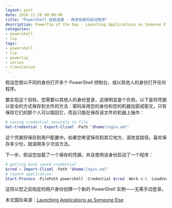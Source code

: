 ```yaml
---
layout: post
date: 2016-11-28 00:00:00
title: "PowerShell 技能连载 - 用其他身份启动程序"
description: PowerTip of the Day - Launching Applications as Someone Else
categories:
- powershell
- tip
tags:
- powershell
- tip
- powertip
- series
- translation
---
```

假设您想以不同的身份打开多个 PowerShell 控制台，或以其他人的身份打开任何程序。

要实现这个目标，您需要以其他人的身份登录，这很明显是个负担。以下是将凭据以安全的方式保存到文件的方法：密码采用您的身份和您的机器加密成密文。只有保存它们的那个人可以取回它，而且只能在保存该文件的机器上操作：

```powershell
# saving credential securely to file
Get-Credential | Export-Clixml -Path "$home\login.xml"
```

这个凭据将保存到用户配置中。如果您希望保存到其它地方，请改变路径。喜欢保存多少份，就调用多少次该方法。

下一步，假设您加载了一个保存的凭据，并且使用该身份启动了一个程序：

```powershell
# getting back saved credential
$cred = Import-Clixml -Path "$home\login.xml"
# launch application
Start-Process -FilePath powershell -Credential $cred -Work c:\ -LoadUserProfile
```

这将以您之前指定的用户身份创建一个新的 PowerShell 实例——无需手动登录。

<!--more-->
本文国际来源：[Launching Applications as Someone Else](http://community.idera.com/powershell/powertips/b/tips/posts/launching-applications-as-someone-else)

